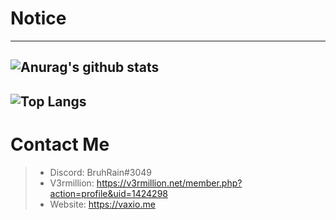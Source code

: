 # Notice

---
![Anurag's github stats](https://github-readme-stats.vercel.app/api?username=vaxiobbxx&show_icons=true&count_private=true&theme=dracula)
---
![Top Langs](https://github-readme-stats.vercel.app/api/top-langs/?username=vaxiobbxx&layout=compact&count_private=true&theme=dracula)
---
 # Contact Me
> - Discord: BruhRain#3049
> - V3rmillion: https://v3rmillion.net/member.php?action=profile&uid=1424298
> - Website: https://vaxio.me
